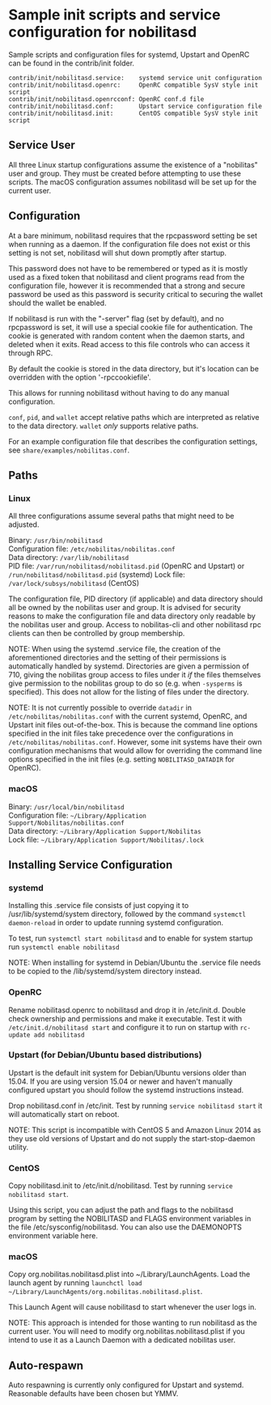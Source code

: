 Sample init scripts and service configuration for nobilitasd
==========================================================

Sample scripts and configuration files for systemd, Upstart and OpenRC
can be found in the contrib/init folder.

    contrib/init/nobilitasd.service:    systemd service unit configuration
    contrib/init/nobilitasd.openrc:     OpenRC compatible SysV style init script
    contrib/init/nobilitasd.openrcconf: OpenRC conf.d file
    contrib/init/nobilitasd.conf:       Upstart service configuration file
    contrib/init/nobilitasd.init:       CentOS compatible SysV style init script

Service User
---------------------------------

All three Linux startup configurations assume the existence of a "nobilitas" user
and group.  They must be created before attempting to use these scripts.
The macOS configuration assumes nobilitasd will be set up for the current user.

Configuration
---------------------------------

At a bare minimum, nobilitasd requires that the rpcpassword setting be set
when running as a daemon.  If the configuration file does not exist or this
setting is not set, nobilitasd will shut down promptly after startup.

This password does not have to be remembered or typed as it is mostly used
as a fixed token that nobilitasd and client programs read from the configuration
file, however it is recommended that a strong and secure password be used
as this password is security critical to securing the wallet should the
wallet be enabled.

If nobilitasd is run with the "-server" flag (set by default), and no rpcpassword is set,
it will use a special cookie file for authentication. The cookie is generated with random
content when the daemon starts, and deleted when it exits. Read access to this file
controls who can access it through RPC.

By default the cookie is stored in the data directory, but it's location can be overridden
with the option '-rpccookiefile'.

This allows for running nobilitasd without having to do any manual configuration.

`conf`, `pid`, and `wallet` accept relative paths which are interpreted as
relative to the data directory. `wallet` *only* supports relative paths.

For an example configuration file that describes the configuration settings,
see `share/examples/nobilitas.conf`.

Paths
---------------------------------

### Linux

All three configurations assume several paths that might need to be adjusted.

Binary:              `/usr/bin/nobilitasd`  
Configuration file:  `/etc/nobilitas/nobilitas.conf`  
Data directory:      `/var/lib/nobilitasd`  
PID file:            `/var/run/nobilitasd/nobilitasd.pid` (OpenRC and Upstart) or `/run/nobilitasd/nobilitasd.pid` (systemd)
Lock file:           `/var/lock/subsys/nobilitasd` (CentOS)  

The configuration file, PID directory (if applicable) and data directory
should all be owned by the nobilitas user and group.  It is advised for security
reasons to make the configuration file and data directory only readable by the
nobilitas user and group.  Access to nobilitas-cli and other nobilitasd rpc clients
can then be controlled by group membership.

NOTE: When using the systemd .service file, the creation of the aforementioned
directories and the setting of their permissions is automatically handled by
systemd. Directories are given a permission of 710, giving the nobilitas group
access to files under it _if_ the files themselves give permission to the
nobilitas group to do so (e.g. when `-sysperms` is specified). This does not allow
for the listing of files under the directory.

NOTE: It is not currently possible to override `datadir` in
`/etc/nobilitas/nobilitas.conf` with the current systemd, OpenRC, and Upstart init
files out-of-the-box. This is because the command line options specified in the
init files take precedence over the configurations in
`/etc/nobilitas/nobilitas.conf`. However, some init systems have their own
configuration mechanisms that would allow for overriding the command line
options specified in the init files (e.g. setting `NOBILITASD_DATADIR` for
OpenRC).

### macOS

Binary:              `/usr/local/bin/nobilitasd`  
Configuration file:  `~/Library/Application Support/Nobilitas/nobilitas.conf`  
Data directory:      `~/Library/Application Support/Nobilitas`  
Lock file:           `~/Library/Application Support/Nobilitas/.lock`  

Installing Service Configuration
-----------------------------------

### systemd

Installing this .service file consists of just copying it to
/usr/lib/systemd/system directory, followed by the command
`systemctl daemon-reload` in order to update running systemd configuration.

To test, run `systemctl start nobilitasd` and to enable for system startup run
`systemctl enable nobilitasd`

NOTE: When installing for systemd in Debian/Ubuntu the .service file needs to be copied to the /lib/systemd/system directory instead.

### OpenRC

Rename nobilitasd.openrc to nobilitasd and drop it in /etc/init.d.  Double
check ownership and permissions and make it executable.  Test it with
`/etc/init.d/nobilitasd start` and configure it to run on startup with
`rc-update add nobilitasd`

### Upstart (for Debian/Ubuntu based distributions)

Upstart is the default init system for Debian/Ubuntu versions older than 15.04. If you are using version 15.04 or newer and haven't manually configured upstart you should follow the systemd instructions instead.

Drop nobilitasd.conf in /etc/init.  Test by running `service nobilitasd start`
it will automatically start on reboot.

NOTE: This script is incompatible with CentOS 5 and Amazon Linux 2014 as they
use old versions of Upstart and do not supply the start-stop-daemon utility.

### CentOS

Copy nobilitasd.init to /etc/init.d/nobilitasd. Test by running `service nobilitasd start`.

Using this script, you can adjust the path and flags to the nobilitasd program by
setting the NOBILITASD and FLAGS environment variables in the file
/etc/sysconfig/nobilitasd. You can also use the DAEMONOPTS environment variable here.

### macOS

Copy org.nobilitas.nobilitasd.plist into ~/Library/LaunchAgents. Load the launch agent by
running `launchctl load ~/Library/LaunchAgents/org.nobilitas.nobilitasd.plist`.

This Launch Agent will cause nobilitasd to start whenever the user logs in.

NOTE: This approach is intended for those wanting to run nobilitasd as the current user.
You will need to modify org.nobilitas.nobilitasd.plist if you intend to use it as a
Launch Daemon with a dedicated nobilitas user.

Auto-respawn
-----------------------------------

Auto respawning is currently only configured for Upstart and systemd.
Reasonable defaults have been chosen but YMMV.
